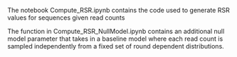 The notebook Compute_RSR.ipynb contains the code used to generate RSR values for sequences given read counts

The function in Compute_RSR_NullModel.ipynb contains an additional null model parameter that takes in a baseline model where each read count is sampled independently from a fixed set of round dependent distributions.
